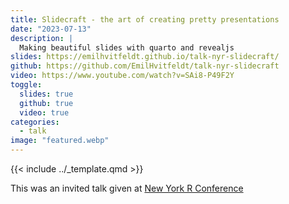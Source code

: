 ```yaml
---
title: Slidecraft - the art of creating pretty presentations
date: "2023-07-13"
description: |
  Making beautiful slides with quarto and revealjs
slides: https://emilhvitfeldt.github.io/talk-nyr-slidecraft/
github: https://github.com/EmilHvitfeldt/talk-nyr-slidecraft
video: https://www.youtube.com/watch?v=SAi8-P49F2Y
toggle:
  slides: true
  github: true
  video: true
categories:
  - talk
image: "featured.webp"
---
```


{{< include ../_template.qmd >}}
        

This was an invited talk given at [New York R Conference](https://rstats.ai/nyr.html)
